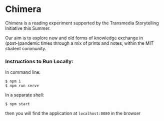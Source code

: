 # Chimera

Chimera is a reading experiment supported by the Transmedia Storytelling Initiative this Summer. 

Our aim is to explore new and old forms of knowledge exchange in (post-)pandemic times through a mix of prints and notes, within the MIT student community.

### Instructions to Run Locally:
In command line:
```console
$ npm i
$ npm run serve
```
In a separate shell:
```console
$ npm start
```
then you will find the application at `localhost:8080` in the browser
